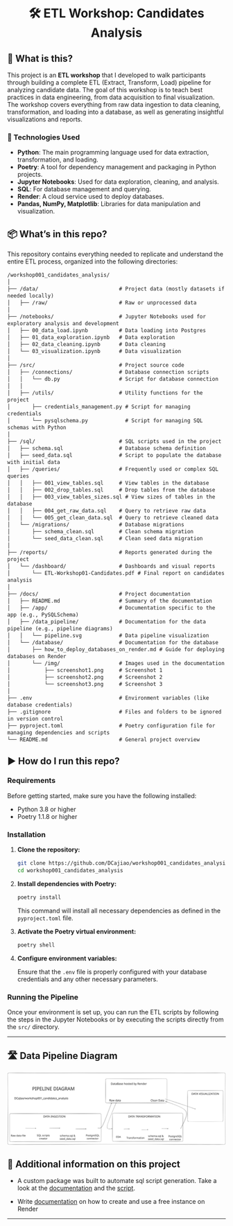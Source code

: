 <center>

# 🛠️ ETL Workshop: Candidates Analysis

</center>

## 🤔 What is this?

This project is an **ETL workshop** that I developed to walk participants through building a complete ETL (Extract, Transform, Load) pipeline for analyzing candidate data. The goal of this workshop is to teach best practices in data engineering, from data acquisition to final visualization. The workshop covers everything from raw data ingestion to data cleaning, transformation, and loading into a database, as well as generating insightful visualizations and reports.

### 🔨 Technologies Used

- **Python**: The main programming language used for data extraction, transformation, and loading.
- **Poetry**: A tool for dependency management and packaging in Python projects.
- **Jupyter Notebooks**: Used for data exploration, cleaning, and analysis.
- **SQL**: For database management and querying.
- **Render**: A cloud service used to deploy databases.
- **Pandas, NumPy, Matplotlib**: Libraries for data manipulation and visualization.

## 📦 What’s in this repo?

This repository contains everything needed to replicate and understand the entire ETL process, organized into the following directories:

```plaintext
/workshop001_candidates_analysis/
│
├── /data/                          # Project data (mostly datasets if needed locally)
│   ├── /raw/                       # Raw or unprocessed data
│
├── /notebooks/                     # Jupyter Notebooks used for exploratory analysis and development
│   ├── 00_data_load.ipynb          # Data loading into Postgres
│   ├── 01_data_exploration.ipynb   # Data exploration
│   ├── 02_data_cleaning.ipynb      # Data cleaning
│   └── 03_visualization.ipynb      # Data visualization
│
├── /src/                           # Project source code
│   ├── /connections/               # Database connection scripts
│   │   └── db.py                   # Script for database connection
│   │
│   ├── /utils/                     # Utility functions for the project
│       ├── credentials_management.py # Script for managing credentials
│       └── pysqlschema.py            # Script for managing SQL schemas with Python
│
├── /sql/                           # SQL scripts used in the project
│   ├── schema.sql                  # Database schema definition
│   ├── seed_data.sql               # Script to populate the database with initial data
│   ├── /queries/                   # Frequently used or complex SQL queries
│   │   ├── 001_view_tables.sql     # View tables in the database
│   │   ├── 002_drop_tables.sql     # Drop tables from the database
│   │   ├── 003_view_tables_sizes.sql # View sizes of tables in the database
│   │   ├── 004_get_raw_data.sql    # Query to retrieve raw data
│   │   └── 005_get_clean_data.sql  # Query to retrieve cleaned data
│   └── /migrations/                # Database migrations
│       ├── schema_clean.sql        # Clean schema migration
│       └── seed_data_clean.sql     # Clean seed data migration
│
├── /reports/                       # Reports generated during the project
│   └── /dashboard/                 # Dashboards and visual reports
│       └── ETL-Workshop01-Candidates.pdf # Final report on candidates analysis
│
├── /docs/                          # Project documentation
│   ├── README.md                   # Summary of the documentation
│   ├── /app/                       # Documentation specific to the app (e.g., PySQLSchema)
│   ├── /data_pipeline/             # Documentation for the data pipeline (e.g., pipeline diagrams)
│   │   └── pipeline.svg            # Data pipeline visualization
│   └── /database/                  # Documentation for the database
│       ├── how_to_deploy_databases_on_render.md # Guide for deploying databases on Render
│       └── /img/                   # Images used in the documentation
│           ├── screenshot1.png     # Screenshot 1
│           ├── screenshot2.png     # Screenshot 2
│           └── screenshot3.png     # Screenshot 3
│
├── .env                            # Environment variables (like database credentials)
├── .gitignore                      # Files and folders to be ignored in version control
├── pyproject.toml                  # Poetry configuration file for managing dependencies and scripts
└── README.md                       # General project overview
```

## ▶️ How do I run this repo?

### Requirements

Before getting started, make sure you have the following installed:

- Python 3.8 or higher
- Poetry 1.1.8 or higher

### Installation

1. **Clone the repository:**

   ```bash
   git clone https://github.com/DCajiao/workshop001_candidates_analysis
   cd workshop001_candidates_analysis
   ```

2. **Install dependencies with Poetry:**

   ```bash
   poetry install
   ```

   This command will install all necessary dependencies as defined in the `pyproject.toml` file.

3. **Activate the Poetry virtual environment:**

   ```bash
   poetry shell
   ```

4. **Configure environment variables:**

   Ensure that the `.env` file is properly configured with your database credentials and any other necessary parameters.

### Running the Pipeline

Once your environment is set up, you can run the ETL scripts by following the steps in the Jupyter Notebooks or by executing the scripts directly from the `src/` directory.

---

## 🛣️ Data Pipeline Diagram

![Data Pipeline Diagram](./docs/data_pipeline/pipeline.svg)

## 🎯 Additional information on this project

* A custom package was built to automate sql script generation. Take a look at the [documentation](https://github.com/DCajiao/workshop001_candidates_analysis/blob/main/docs/app/PySQLSchema.md) and the [script](https://github.com/DCajiao/workshop001_candidates_analysis/blob/main/src/utils/pysqlschema.py).

* Write [documentation](https://github.com/DCajiao/workshop001_candidates_analysis/blob/main/docs/database/how_to_deploy_databases_on_render.md) on how to create and use a free instance on Render

---